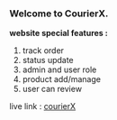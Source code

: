### Welcome to CourierX.

**website special features :** 
1. track order 
2. status update
3. admin and user role 
4. product add/manage 
5. user can review 


live link : [courierX](https://courierx-13071.web.app)